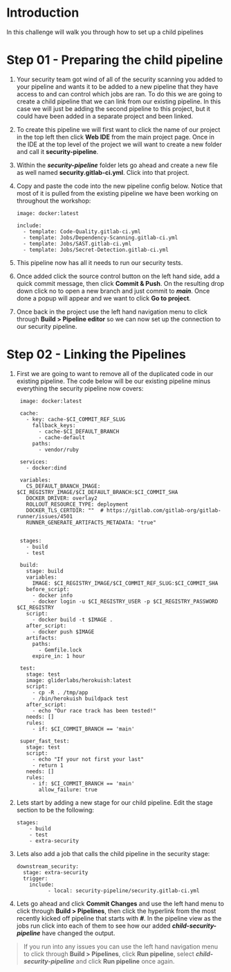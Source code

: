 # Introduction

In this challenge will walk you through how to set up a child pipelines

# Step 01 - Preparing the child pipeline

1. Your security team got wind of all of the security scanning you added to your pipeline and wants it to be added to a new pipeline that they have access to and can control which jobs are ran. To do this we are going to create a child pipeline that we can link from our existing pipeline. In this case we will just be adding the second pipeline to this project, but it could have been added in a separate project and been linked.
2. To create this pipeline we will first want to click the name of our project in the top left then click **Web IDE** from the main project page. Once in the IDE at the top level of the project we will want to create a new folder and call it **security-pipeline**.
3. Within the **_security-pipeline_** folder lets go ahead and create a new file as well named **security.gitlab-ci.yml**. Click into that project.
4. Copy and paste the code into the new pipeline config below. Notice that most of it is pulled from the existing pipeline we have been working on throughout the workshop:

   ```plaintext
   image: docker:latest
   
   include:
     - template: Code-Quality.gitlab-ci.yml
     - template: Jobs/Dependency-Scanning.gitlab-ci.yml
     - template: Jobs/SAST.gitlab-ci.yml
     - template: Jobs/Secret-Detection.gitlab-ci.yml
   ```
5. This pipeline now has all it needs to run our security tests.
6. Once added click the source control button on the left hand side, add a quick commit message, then click **Commit & Push**. On the resulting drop down click no to open a new branch and just commit to **_main_**. Once done a popup will appear and we want to click **Go to project**.
7. Once back in the project use the left hand navigation menu to click through **Build \> Pipeline editor** so we can now set up the connection to our security pipeline.

# Step 02 - Linking the Pipelines

1. First we are going to want to remove all of the duplicated code in our existing pipeline. The code below will be our existing pipeline minus everything the security pipeline now covers:

   ```plaintext
    image: docker:latest

    cache:
      - key: cache-$CI_COMMIT_REF_SLUG
        fallback_keys:
          - cache-$CI_DEFAULT_BRANCH
          - cache-default
        paths:
          - vendor/ruby

    services:
      - docker:dind

    variables:
      CS_DEFAULT_BRANCH_IMAGE: $CI_REGISTRY_IMAGE/$CI_DEFAULT_BRANCH:$CI_COMMIT_SHA
      DOCKER_DRIVER: overlay2
      ROLLOUT_RESOURCE_TYPE: deployment
      DOCKER_TLS_CERTDIR: ""  # https://gitlab.com/gitlab-org/gitlab-runner/issues/4501
      RUNNER_GENERATE_ARTIFACTS_METADATA: "true"
      

    stages:
      - build
      - test
    
    build:
      stage: build
      variables:
        IMAGE: $CI_REGISTRY_IMAGE/$CI_COMMIT_REF_SLUG:$CI_COMMIT_SHA
      before_script:
        - docker info
        - docker login -u $CI_REGISTRY_USER -p $CI_REGISTRY_PASSWORD $CI_REGISTRY
      script:
        - docker build -t $IMAGE .
      after_script:
        - docker push $IMAGE
      artifacts:
        paths:
          - Gemfile.lock
        expire_in: 1 hour

    test:
      stage: test
      image: gliderlabs/herokuish:latest
      script:
        - cp -R . /tmp/app
        - /bin/herokuish buildpack test
      after_script:
        - echo "Our race track has been tested!"
      needs: []
      rules:
        - if: $CI_COMMIT_BRANCH == 'main'

    super_fast_test:
      stage: test
      script:
        - echo "If your not first your last"
        - return 1
      needs: []
      rules:
        - if: $CI_COMMIT_BRANCH == 'main'
          allow_failure: true
   ```
2. Lets start by adding a new stage for our child pipeline. Edit the stage section to be the following:

   ```plaintext
   stages:
       - build
       - test
       - extra-security
   ```
3. Lets also add a job that calls the child pipeline in the security stage:

   ```plaintext
   downstream_security:
     stage: extra-security
     trigger:
       include:
             - local: security-pipeline/security.gitlab-ci.yml
   ```
4. Lets go ahead and click **Commit Changes** and use the left hand menu to click through **Build \> Pipelines**, then click the hyperlink from the most recently kicked off pipeline that starts with **<span dir="">_#_</span>**. In the pipeline view as the jobs run click into each of them to see how our added **_child-security-pipeline_** have changed the output.

> If you run into any issues you can use the left hand navigation menu to click through **Build \> Pipelines**, click **Run pipeline**, select **_child-security-pipeline_** and click **Run pipeline** once again.
